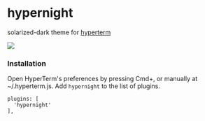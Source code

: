 # hypernight

solarized-dark theme for [hyperterm](https://hyperterm.org)

![](https://i.imgur.com/PE2h3iG.png)

### Installation

Open HyperTerm's preferences by pressing Cmd+, or manually at ~/.hyperterm.js. Add `hypernight` to the list of plugins.

```
plugins: [  
  'hypernight'  
],
```
